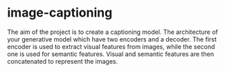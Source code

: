 # image-captioning
The aim of the project is to create a captioning model. The architecture of your generative model which  have two encoders and a decoder. The first encoder is used to extract visual features from images, while the second one is used for semantic features. Visual and semantic features are then concatenated to represent the  images. 
